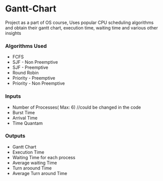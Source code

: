 # Gantt-Chart
Project as a part of OS course, Uses popular CPU scheduling algorithms and obtain their gantt chart, execution time, waiting time and various other insights
### Algorithms Used
* FCFS
* SJF - Non Preemptive
* SJF - Preemptive
* Round Robin
* Priority - Preemptive
* Priority - Non Preemptive


### Inputs
- Number of Processes( Max: 6) //could be changed in the code
- Burst Time
- Arrival Time
- Time Quantam


### Outputs
- Gantt Chart
- Execution Time
- Waiting Time for each process
- Average waiting Time
- Turn aroound Time
- Average Turn around Time
